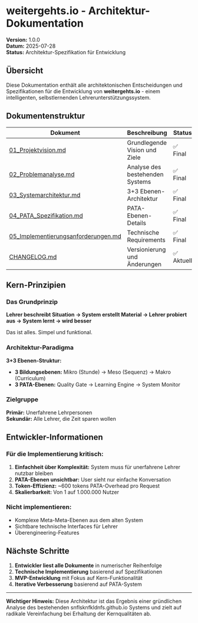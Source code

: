 # weitergehts.io - Architektur-Dokumentation

**Version:** 1.0.0  
**Datum:** 2025-07-28  
**Status:** Architektur-Spezifikation für Entwicklung  

## Übersicht

Diese Dokumentation enthält alle architektonischen Entscheidungen und Spezifikationen für die Entwicklung von **weitergehts.io** - einem intelligenten, selbstlernenden Lehrerunterstützungssystem.

## Dokumentenstruktur

| Dokument | Beschreibung | Status |
|----------|--------------|--------|
| [01_Projektvision.md](01_Projektvision.md) | Grundlegende Vision und Ziele | ✅ Final |
| [02_Problemanalyse.md](02_Problemanalyse.md) | Analyse des bestehenden Systems | ✅ Final |
| [03_Systemarchitektur.md](03_Systemarchitektur.md) | 3+3 Ebenen-Architektur | ✅ Final |
| [04_PATA_Spezifikation.md](04_PATA_Spezifikation.md) | PATA-Ebenen-Details | ✅ Final |
| [05_Implementierungsanforderungen.md](05_Implementierungsanforderungen.md) | Technische Requirements | ✅ Final |
| [CHANGELOG.md](CHANGELOG.md) | Versionierung und Änderungen | ✅ Aktuell |

## Kern-Prinzipien

### Das Grundprinzip
**Lehrer beschreibt Situation → System erstellt Material → Lehrer probiert aus → System lernt → wird besser**

Das ist alles. Simpel und funktional.

### Architektur-Paradigma
**3+3 Ebenen-Struktur:**
- **3 Bildungsebenen:** Mikro (Stunde) → Meso (Sequenz) → Makro (Curriculum)
- **3 PATA-Ebenen:** Quality Gate → Learning Engine → System Monitor

### Zielgruppe
**Primär:** Unerfahrene Lehrpersonen  
**Sekundär:** Alle Lehrer, die Zeit sparen wollen

## Entwickler-Informationen

### Für die Implementierung kritisch:
1. **Einfachheit über Komplexität:** System muss für unerfahrene Lehrer nutzbar bleiben
2. **PATA-Ebenen unsichtbar:** User sieht nur einfache Konversation
3. **Token-Effizienz:** ~600 tokens PATA-Overhead pro Request
4. **Skalierbarkeit:** Von 1 auf 1.000.000 Nutzer

### Nicht implementieren:
- Komplexe Meta-Meta-Ebenen aus dem alten System
- Sichtbare technische Interfaces für Lehrer
- Überengineering-Features

## Nächste Schritte

1. **Entwickler liest alle Dokumente** in numerischer Reihenfolge
2. **Technische Implementierung** basierend auf Spezifikationen
3. **MVP-Entwicklung** mit Fokus auf Kern-Funktionalität
4. **Iterative Verbesserung** basierend auf PATA-System

---

**Wichtiger Hinweis:** Diese Architektur ist das Ergebnis einer gründlichen Analyse des bestehenden snflsknfkldnfs.github.io Systems und zielt auf radikale Vereinfachung bei Erhaltung der Kernqualitäten ab.